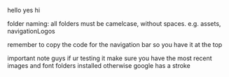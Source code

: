 hello yes hi

folder naming:
all folders must be camelcase, without spaces.
e.g. assets, navigationLogos

remember to copy the code for the navigation bar so you have it at the top

important note guys if ur testing it make sure you have the most recent images and font folders installed otherwise google has a stroke
